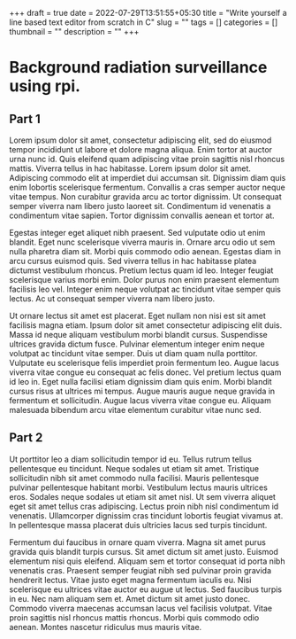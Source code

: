 +++ 
draft = true
date = 2022-07-29T13:51:55+05:30
title = "Write yourself a line based text editor from scratch in C"
slug = "" 
tags = []
categories = []
thumbnail = "<no value>"
description = ""
+++

# Background radiation surveillance using rpi.

## Part 1

Lorem ipsum dolor sit amet, consectetur adipiscing elit, sed do eiusmod tempor
incididunt ut labore et dolore magna aliqua. Enim tortor at auctor urna nunc id.
Quis eleifend quam adipiscing vitae proin sagittis nisl rhoncus mattis. Viverra
tellus in hac habitasse. Lorem ipsum dolor sit amet. Adipiscing commodo elit at
imperdiet dui accumsan sit. Dignissim diam quis enim lobortis scelerisque
fermentum. Convallis a cras semper auctor neque vitae tempus. Non curabitur
gravida arcu ac tortor dignissim. Ut consequat semper viverra nam libero justo
laoreet sit. Condimentum id venenatis a condimentum vitae sapien. Tortor
dignissim convallis aenean et tortor at.

Egestas integer eget aliquet nibh praesent. Sed vulputate odio ut enim blandit.
Eget nunc scelerisque viverra mauris in. Ornare arcu odio ut sem nulla pharetra
diam sit. Morbi quis commodo odio aenean. Egestas diam in arcu cursus euismod
quis. Sed viverra tellus in hac habitasse platea dictumst vestibulum rhoncus.
Pretium lectus quam id leo. Integer feugiat scelerisque varius morbi enim. Dolor
purus non enim praesent elementum facilisis leo vel. Integer enim neque volutpat
ac tincidunt vitae semper quis lectus. Ac ut consequat semper viverra nam libero
justo.

Ut ornare lectus sit amet est placerat. Eget nullam non nisi est sit amet
facilisis magna etiam. Ipsum dolor sit amet consectetur adipiscing elit duis.
Massa id neque aliquam vestibulum morbi blandit cursus. Suspendisse ultrices
gravida dictum fusce. Pulvinar elementum integer enim neque volutpat ac
tincidunt vitae semper. Duis ut diam quam nulla porttitor. Vulputate eu
scelerisque felis imperdiet proin fermentum leo. Augue lacus viverra vitae
congue eu consequat ac felis donec. Vel pretium lectus quam id leo in. Eget
nulla facilisi etiam dignissim diam quis enim. Morbi blandit cursus risus at
ultrices mi tempus. Augue mauris augue neque gravida in fermentum et
sollicitudin. Augue lacus viverra vitae congue eu. Aliquam malesuada bibendum
arcu vitae elementum curabitur vitae nunc sed.

## Part 2

Ut porttitor leo a diam sollicitudin tempor id eu. Tellus rutrum tellus
pellentesque eu tincidunt. Neque sodales ut etiam sit amet. Tristique
sollicitudin nibh sit amet commodo nulla facilisi. Mauris pellentesque pulvinar
pellentesque habitant morbi. Vestibulum lectus mauris ultrices eros. Sodales
neque sodales ut etiam sit amet nisl. Ut sem viverra aliquet eget sit amet
tellus cras adipiscing. Lectus proin nibh nisl condimentum id venenatis.
Ullamcorper dignissim cras tincidunt lobortis feugiat vivamus at. In
pellentesque massa placerat duis ultricies lacus sed turpis tincidunt.

Fermentum dui faucibus in ornare quam viverra. Magna sit amet purus gravida quis
blandit turpis cursus. Sit amet dictum sit amet justo. Euismod elementum nisi
quis eleifend. Aliquam sem et tortor consequat id porta nibh venenatis cras.
Praesent semper feugiat nibh sed pulvinar proin gravida hendrerit lectus. Vitae
justo eget magna fermentum iaculis eu. Nisi scelerisque eu ultrices vitae auctor
eu augue ut lectus. Sed faucibus turpis in eu. Nec nam aliquam sem et. Amet
dictum sit amet justo donec. Commodo viverra maecenas accumsan lacus vel
facilisis volutpat. Vitae proin sagittis nisl rhoncus mattis rhoncus. Morbi quis
commodo odio aenean. Montes nascetur ridiculus mus mauris vitae.
